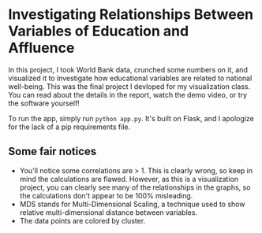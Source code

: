 # Investigating Relationships Between Variables of Education and Affluence
In this project, I took World Bank data, crunched some numbers on it, and visualized it to investigate how educational variables
are related to national well-being. This was the final project I devloped for my visualization class.
You can read about the details in the report, watch the demo video, or try the software yourself!

To run the app, simply run `python app.py`. It's built on Flask, and I apologize for the lack of a pip requirements file.

## Some fair notices
- You'll notice some correlations are > 1. This is clearly wrong, so keep in mind the calculations are flawed.
However, as this is a visualization project, you can clearly see many of the relationships in the graphs,
so the calculations don't appear to be 100% misleading.
- MDS stands for Multi-Dimensional Scaling, a technique used to show relative multi-dimensional distance between variables.
- The data points are colored by cluster.
